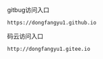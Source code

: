 ###### 

gitbug访问入口

```
https://dongfangyu1.github.io
```

码云访问入口

```
http://dongfangyu1.gitee.io
```



